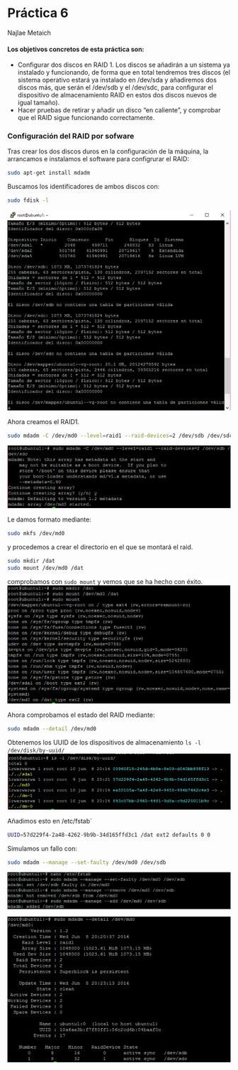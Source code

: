 # Práctica 6

Najlae Metaich 

#### Los objetivos concretos de esta práctica son:
- Configurar dos discos en RAID 1. Los discos se añadirán a un sistema ya
instalado y funcionando, de forma que en total tendremos tres discos (el
sistema operativo estará ya instalado en /dev/sda y añadiremos dos discos
más, que serán el /dev/sdb y el /dev/sdc, para configurar el dispositivo de
almacenamiento RAID en estos dos discos nuevos de igual tamaño).
- Hacer pruebas de retirar y añadir un disco “en caliente”, y comprobar que el
RAID sigue funcionando correctamente.

###  Configuración del RAID por sofware

Tras crear los dos discos duros en la configuración de la máquina, la arrancamos e instalamos el software para configrurar el RAID: 

```sh
sudo apt-get install mdadm
```

Buscamos los identificadores de ambos discos con:
```sh
sudo fdisk -l
```
![alt tag](https://github.com/NajMetaich/SWAP16/blob/master/Pr%C3%A1cticas/Pr%C3%A1ctica6/idenfiticadores%20discos.PNG?raw=true)

Ahora creamos el RAID1. 
```sh
sudo mdadm -C /dev/md0 --level=raid1 --raid-devices=2 /dev/sdb /dev/sdc
```
![alt tag](https://github.com/NajMetaich/SWAP16/blob/master/Pr%C3%A1cticas/Pr%C3%A1ctica6/creacion%20raid1.PNG?raw=true)

Le damos formato mediante: 
```sh
sudo mkfs /dev/md0
```
y procedemos a crear el directorio en el que se montará el raid.

```sh
sudo mkdir /dat
sudo mount /dev/md0 /dat
```

comprobamos con ``sudo mount`` y vemos que se ha hecho con éxito. 
![alt tag](https://github.com/NajMetaich/SWAP16/blob/master/Pr%C3%A1cticas/Pr%C3%A1ctica6/crearunidadraid.PNG?raw=true)

Ahora comprobamos el estado del RAID mediante:
```sh
sudo mdadm --detail /dev/md0
```


Obtenemos los UUID de los dispositivos de almacenamiento 
``ls -l /dev/disk/by-uuid/``
![alt tag](https://github.com/NajMetaich/SWAP16/blob/master/Pr%C3%A1cticas/Pr%C3%A1ctica6/uuid.PNG?raw=true)

Añadimos esto en /etc/fstab`
```sh
UUID=57d229f4-2a48-4262-9b9b-34d165ffd3c1 /dat ext2 defaults 0 0
```

Simulamos un fallo con: 
```sh
sudo mdadm --manage --set-faulty /dev/md0 /dev/sdb
```
![alt tag](https://github.com/NajMetaich/SWAP16/blob/master/Pr%C3%A1cticas/Pr%C3%A1ctica6/simulacionfallo.PNG?raw=true)

![alt tag](https://github.com/NajMetaich/SWAP16/blob/master/Pr%C3%A1cticas/Pr%C3%A1ctica6/funcionamientoraid.PNG?raw=true)




